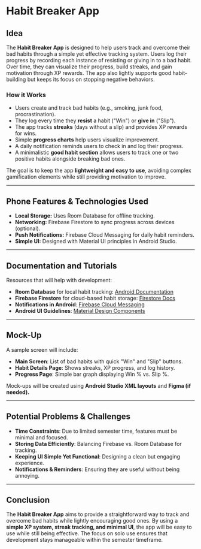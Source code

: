 # **Habit Breaker App**

## **Idea**
The **Habit Breaker App** is designed to help users track and overcome their bad habits through a simple yet effective tracking system. Users log their progress by recording each instance of resisting or giving in to a bad habit. Over time, they can visualize their progress, build streaks, and gain motivation through XP rewards. The app also lightly supports good habit-building but keeps its focus on stopping negative behaviors.

### **How it Works**
- Users create and track bad habits (e.g., smoking, junk food, procrastination).
- They log every time they **resist** a habit ("Win") or **give in** ("Slip").
- The app tracks **streaks** (days without a slip) and provides XP rewards for wins.
- Simple **progress charts** help users visualize improvement.
- A daily notification reminds users to check in and log their progress.
- A minimalistic **good habit section** allows users to track one or two positive habits alongside breaking bad ones.

The goal is to keep the app **lightweight and easy to use**, avoiding complex gamification elements while still providing motivation to improve.

---
## **Phone Features & Technologies Used**
- **Local Storage:** Uses Room Database for offline tracking.
- **Networking:** Firebase Firestore to sync progress across devices (optional).
- **Push Notifications:** Firebase Cloud Messaging for daily habit reminders.
- **Simple UI:** Designed with Material UI principles in Android Studio.

---
## **Documentation and Tutorials**
Resources that will help with development:
- **Room Database** for local habit tracking: [Android Documentation](https://developer.android.com/training/data-storage/room)
- **Firebase Firestore** for cloud-based habit storage: [Firestore Docs](https://firebase.google.com/docs/firestore)
- **Notifications in Android**: [Firebase Cloud Messaging](https://firebase.google.com/docs/cloud-messaging)
- **Android UI Guidelines**: [Material Design Components](https://material.io/components)

---
## **Mock-Up**
A sample screen will include:
- **Main Screen**: List of bad habits with quick "Win" and "Slip" buttons.
- **Habit Details Page**: Shows streaks, XP progress, and log history.
- **Progress Page**: Simple bar graph displaying Win % vs. Slip %.

Mock-ups will be created using **Android Studio XML layouts** and **Figma (if needed).**

---
## **Potential Problems & Challenges**
- **Time Constraints**: Due to limited semester time, features must be minimal and focused.
- **Storing Data Efficiently**: Balancing Firebase vs. Room Database for tracking.
- **Keeping UI Simple Yet Functional**: Designing a clean but engaging experience.
- **Notifications & Reminders**: Ensuring they are useful without being annoying.

---
## **Conclusion**
The **Habit Breaker App** aims to provide a straightforward way to track and overcome bad habits while lightly encouraging good ones. By using a **simple XP system, streak tracking, and minimal UI**, the app will be easy to use while still being effective. The focus on solo use ensures that development stays manageable within the semester timeframe.

